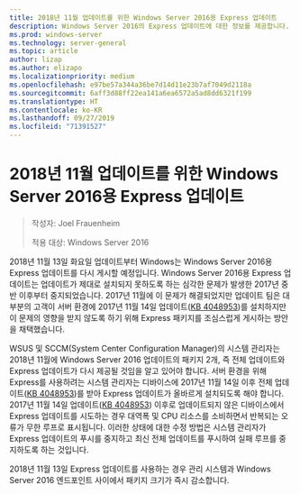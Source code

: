 ```yaml
---
title: 2018년 11월 업데이트를 위한 Windows Server 2016용 Express 업데이트
description: Windows Server 2016의 Express 업데이트에 대한 정보를 제공합니다.
ms.prod: windows-server
ms.technology: server-general
ms.topic: article
author: lizap
ms.author: elizapo
ms.localizationpriority: medium
ms.openlocfilehash: e97be57a344a36be7d14d11e23b7af7049d2118a
ms.sourcegitcommit: 6aff3d88ff22ea141a6ea6572a5ad8dd6321f199
ms.translationtype: HT
ms.contentlocale: ko-KR
ms.lasthandoff: 09/27/2019
ms.locfileid: "71391527"
---
```

# <a name="express-updates-for-windows-server-2016-re-enabled-for-november-2018-update"></a>2018년 11월 업데이트를 위한 Windows Server 2016용 Express 업데이트

> 작성자: Joel Frauenheim
> 
> 적용 대상: Windows Server 2016

2018년 11월 13일 화요일 업데이트부터 Windows는 Windows Server 2016용 Express 업데이트를 다시 게시할 예정입니다. Windows Server 2016용 Express 업데이트는 업데이트가 제대로 설치되지 못하도록 하는 심각한 문제가 발생한 2017년 중반 이후부터 중지되었습니다. 2017년 11월에 이 문제가 해결되었지만 업데이트 팀은 대부분의 고객이 서버 환경에 2017년 11월 14일 업데이트([KB 4048953](https://support.microsoft.com/help/4048953/windows-10-update-kb4048953))를 설치하지만 이 문제의 영향을 받지 않도록 하기 위해 Express 패키지를 조심스럽게 게시하는 방안을 채택했습니다.

WSUS 및 SCCM(System Center Configuration Manager)의 시스템 관리자는 2018년 11월에 Windows Server 2016 업데이트의 패키지 2개, 즉 전체 업데이트와 Express 업데이트가 다시 제공될 것임을 알고 있어야 합니다. 서버 환경을 위해 Express를 사용하려는 시스템 관리자는 디바이스에 2017년 11월 14일 이후 전체 업데이트([KB 4048953](https://support.microsoft.com/help/4048953/windows-10-update-kb4048953))를 받아 Express 업데이트가 올바르게 설치되도록 해야 합니다. 2017년 11월 14일 업데이트([KB 4048953](https://support.microsoft.com/help/4048953/windows-10-update-kb4048953)) 이후로 업데이트되지 않은 디바이스에서 Express 업데이트를 시도하는 경우 대역폭 및 CPU 리소스를 소비하면서 반복되는 오류가 무한 루프로 표시됩니다.  이러한 상태에 대한 수정 방법은 시스템 관리자가 Express 업데이트의 푸시를 중지하고 최신 전체 업데이트를 푸시하여 실패 루프를 중지하도록 하는 것입니다.

2018년 11월 13일 Express 업데이트를 사용하는 경우 관리 시스템과 Windows Server 2016 엔드포인트 사이에서 패키지 크기가 즉시 감소합니다.  